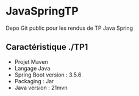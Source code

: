 # JavaSpringTP
Depo Git public pour les rendus de TP Java Spring

## Caractéristique ./TP1
- Projet Maven
- Langage Java
- Spring Boot version : 3.5.6
- Packaging : Jar
- Java version : 21mvn 